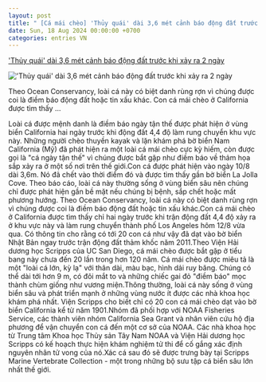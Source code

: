```yaml
---
layout: post
title: " [Cá mái chèo] 'Thủy quái' dài 3,6 mét cảnh báo động đất trước khi xảy ra 2 ngày"
date: Sun, 18 Aug 2024 00:00:00 +0700
categories: entries VN
---
```

['Thủy quái' dài 3,6 mét cảnh báo động đất trước khi xảy ra 2 ngày](https://vnreview.vn/threads/thuy-quai-dai-3-6-met-canh-bao-dong-dat-truoc-khi-xay-ra-2-ngay.46452/)

!['Thủy quái' dài 3,6 mét cảnh báo động đất trước khi xảy ra 2 ngày](https://vnreview.vn/attachments/1723948414321-png.15641/)

Theo Ocean Conservancy, loài cá này có biệt danh rùng rợn vì chúng được coi là điềm báo động đất hoặc tin xấu khác. Con cá mái chèo ở California được tìm thấy ...

Loài cá được mệnh danh là điềm báo ngày tận thế được phát hiện ở vùng biển California hai ngày trước khi động đất 4,4 độ làm rung chuyển khu vực này. Những người chèo thuyền kayak và lặn khám phá bờ biển Nam California (Mỹ) đã phát hiện ra một loài cá mái chèo cực kỳ hiếm, còn được gọi là "cá ngày tận thế" vì chúng được bắt gặp như điềm báo về thảm họa sắp xảy ra ở một số nơi trên thế giới.Con cá được phát hiện vào ngày 10/8 dài 3,6m. Nó đã chết vào thời điểm đó và được tìm thấy gần bờ biển La Jolla Cove. Theo báo cáo, loài cá này thường sống ở vùng biển sâu nên chúng chỉ được phát hiện gần bề mặt nếu chúng bị bệnh, sắp chết hoặc mất phương hướng. Theo Ocean Conservancy, loài cá này có biệt danh rùng rợn vì chúng được coi là điềm báo động đất hoặc tin xấu khác.Con cá mái chèo ở California được tìm thấy chỉ hai ngày trước khi trận động đất 4,4 độ xảy ra ở khu vực này và làm rung chuyển thành phố Los Angeles hôm 12/8 vừa qua. Có thông tin cho rằng có tới 20 con cá như vậy đã dạt vào bờ biển Nhật Bản ngay trước trận động đất thảm khốc năm 2011.Theo Viện Hải dương học Scripps của UC San Diego, cá mái chèo được bắt gặp ở tiểu bang này chưa đến 20 lần trong hơn 120 năm. Cá mái chèo được miêu tả là một "loài cá lớn, kỳ lạ" với thân dài, màu bạc, hình dải ruy băng. Chúng có thể dài tới hơn 9 m, có đôi mắt to và những chiếc gai đỏ "điềm báo" mọc thành chùm giống như vương miện.Thông thường, loài cá này sống ở vùng biển sâu và phát triển mạnh ở những vùng nước ít được các nhà khoa học khám phá nhất. Viện Scripps cho biết chỉ có 20 con cá mái chèo dạt vào bờ biển California kể từ năm 1901.Nhóm đã phối hợp với NOAA Fisheries Service, các thành viên nhóm California Sea Grant và nhân viên cứu hộ địa phương để vận chuyển con cá đến một cơ sở của NOAA. Các nhà khoa học từ Trung tâm Khoa học Thủy sản Tây Nam NOAA và Viện Hải dương học Scripps có kế hoạch thực hiện khám nghiệm tử thi để cố gắng xác định nguyên nhân tử vong của nó.Xác cá sau đó sẽ được trưng bày tại Scripps Marine Vertebrate Collection - một trong những bộ sưu tập cá biển sâu lớn nhất thế giới.

